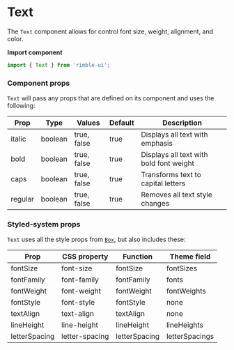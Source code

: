 # Text

The `Text` component allows for control font size, weight, alignment, and color.

**Import component**

```jsx
import { Text } from 'rimble-ui';
```

<!-- STORY -->

### Component props

`Text` will pass any props that are defined on its component and uses the following:

| Prop    | Type    | Values      | Default | Description                             |
| ------- | ------- | ----------- | ------- | --------------------------------------- |
| italic  | boolean | true, false | true    | Displays all text with emphasis         |
| bold    | boolean | true, false | true    | Displays all text with bold font weight |
| caps    | boolean | true, false | true    | Transforms text to capital letters      |
| regular | boolean | true, false | true    | Removes all text style changes          |

### Styled-system props

`Text` uses all the style props from [`Box`](https://consensys.github.io/rimble-ui/?path=/story/layout--box), but also includes these:

| Prop          | CSS property   | Function      | Theme field    |
| ------------- | -------------- | ------------- | -------------- |
| fontSize      | font-size      | fontSize      | fontSizes      |
| fontFamily    | font-family    | fontFamily    | fonts          |
| fontWeight    | font-weight    | fontWeight    | fontWeights    |
| fontStyle     | font-style     | fontStyle     | none           |
| textAlign     | text-align     | textAlign     | none           |
| lineHeight    | line-height    | lineHeight    | lineHeights    |
| letterSpacing | letter-spacing | letterSpacing | letterSpacings |
